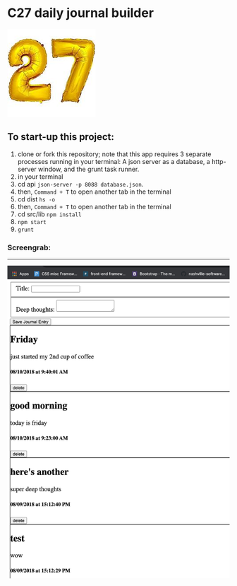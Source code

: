 # C27 daily journal builder
![C27icon](/c27.jpeg)


## To start-up this project:
1. clone or fork this repository; note that this app requires 3 separate processes running in your terminal:  A json server as a database, a http-server window, and the grunt task runner.
1. in your terminal
1. cd api ```json-server -p 8088 database.json```.
1. then, ```Command + T``` to open another tab in the terminal
1. cd dist ``` hs -o ```
1. then, ```Command + T``` to open another tab in the terminal
1. cd src/lib ```npm install```
1. ```npm start```
1. ```grunt```

### Screengrab:
------------------
![screengrab](/c27_dailyjournal_screengrab.png)
